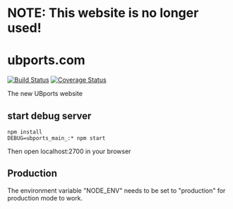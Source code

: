 # NOTE: This website is no longer used!

# ubports.com
[![Build Status](https://travis-ci.org/ubports/ubports.com.svg?branch=master)](https://travis-ci.org/ubports/ubports.com)
[![Coverage Status](https://coveralls.io/repos/github/ubports/ubports.com/badge.svg?branch=master)](https://coveralls.io/github/ubports/ubports.com?branch=master)

The new UBports website


## start debug server

```
npm install
DEBUG=ubports_main_:* npm start
```

Then open localhost:2700 in your browser

## Production

The environment variable "NODE_ENV" needs to be set to "production" for production mode to work.
